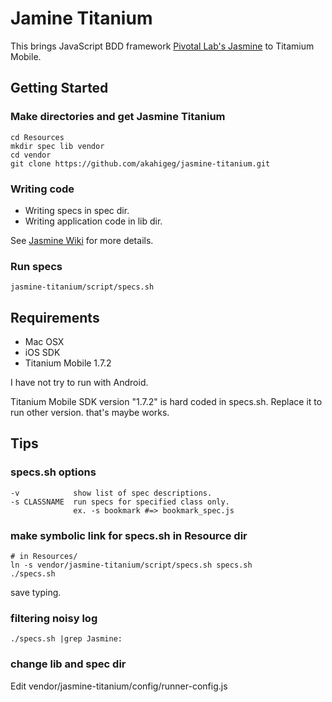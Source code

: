 Jamine Titanium
===============

This brings JavaScript BDD framework [Pivotal Lab's Jasmine](http://github.com/pivotal/jasmine) to Titamium Mobile.

Getting Started
---------------

### Make directories and get Jasmine Titanium

    cd Resources
    mkdir spec lib vendor
    cd vendor
    git clone https://github.com/akahigeg/jasmine-titanium.git

### Writing code

* Writing specs in spec dir.
* Writing application code in lib dir.

See [Jasmine Wiki](http://pivotal.github.com/jasmine/) for more details.

### Run specs

    jasmine-titanium/script/specs.sh

Requirements
------------

* Mac OSX
* iOS SDK
* Titanium Mobile 1.7.2

I have not try to run with Android.

Titanium Mobile SDK version "1.7.2" is hard coded in specs.sh.
Replace it to run other version. that's maybe works.

Tips
----

### specs.sh options

    -v            show list of spec descriptions.
    -s CLASSNAME  run specs for specified class only.
                  ex. -s bookmark #=> bookmark_spec.js

### make symbolic link for specs.sh in Resource dir

    # in Resources/
    ln -s vendor/jasmine-titanium/script/specs.sh specs.sh
    ./specs.sh

save typing.

### filtering noisy log

    ./specs.sh |grep Jasmine:

### change lib and spec dir

Edit vendor/jasmine-titanium/config/runner-config.js
